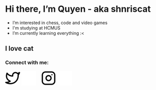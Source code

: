 # Hi there, I’m Quyen - aka shnriscat
- I’m interested in chess, code and video games
- I'm studying at HCMUS
- I’m currently learning everything :<

## I love cat

### Connect with me:

[![website](./img/twitter-light.svg)](https://twitter.com/shnriscat#gh-light-mode-only)
[![website](./img/twitter-dark.svg)](https://twitter.com/shnriscat#gh-dark-mode-only)
&nbsp;&nbsp;
[![website](./img/instagram-light.svg)](https://instagram.com/shnriscat#gh-light-mode-only)
[![website](./img/instagram-dark.svg)](https://instagram.com/shnriscat#gh-dark-mode-only)

[twitter]: https://twitter.com/shnriscat
[instagram]: https://instagram.com/shnriscat
